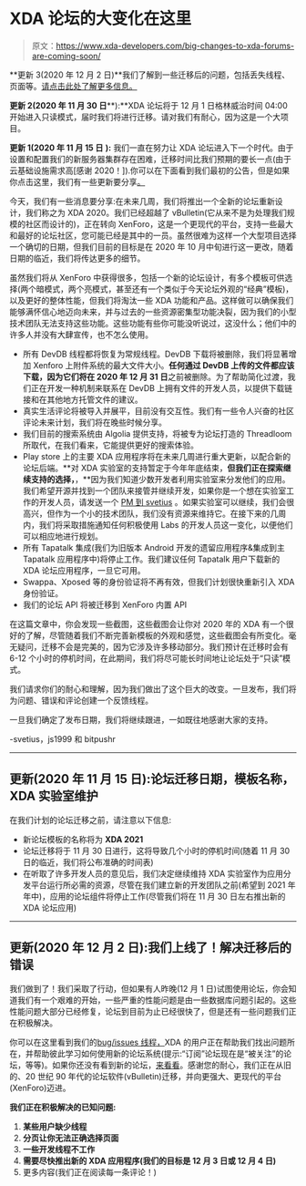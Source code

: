 # XDA 论坛的大变化在这里

> 原文：<https://www.xda-developers.com/big-changes-to-xda-forums-are-coming-soon/>

**更新 3(2020 年 12 月 2 日)**我们了解到一些迁移后的问题，包括丢失线程、页面等。[请点击此处了解更多信息。](#update2)

**更新 2(2020 年 11 月 30 日****):**XDA 论坛将于 12 月 1 日格林威治时间 04:00 开始进入只读模式，届时我们将进行迁移。请对我们有耐心，因为这是一个大项目。

**更新 1(2020 年 11 月 15 日** **):** 我们一直在努力让 XDA 论坛进入下一个时代。由于设置和配置我们的新服务器集群存在困难，迁移时间比我们预期的要长一点(由于云基础设施需求高[感谢 2020！]).你可以在下面看到我们最初的公告，但是如果你点击这里，我们有一些更新要分享[。](#update1)

今天，我们有一些消息要分享:在未来几周，我们将推出一个全新的论坛重新设计，我们称之为 XDA 2020。我们已经超越了 vBulletin(它从来不是为处理我们规模的社区而设计的)，正在转向 XenForo，这是一个更现代的平台，支持一些最大和最好的论坛社区，您可能已经是其中的一员。虽然很难为这样一个大型项目选择一个确切的日期，但我们目前的目标是在 2020 年 10 月中旬进行这一更改，随着日期的临近，我们将传达更多的细节。

虽然我们将从 XenForo 中获得很多，包括一个新的论坛设计，有多个模板可供选择(两个暗模式，两个亮模式，甚至还有一个类似于今天论坛外观的“经典”模板)，以及更好的整体性能，但我们将淘汰一些 XDA 功能和产品。这样做可以确保我们能够满怀信心地迈向未来，并与过去的一些资源密集型功能决裂，因为我们的小型技术团队无法支持这些功能。这些功能有些你可能没听说过，这没什么；他们中的许多人并没有大肆宣传，也不怎么使用。

*   所有 DevDB 线程都将恢复为常规线程。DevDB 下载将被删除，我们将显著增加 Xenforo 上附件系统的最大文件大小。**任何通过 DevDB 上传的文件都应该下载，因为它们将在 2020 年 12 月 31 日**之前被删除。为了帮助简化过渡，我们正在开发一种机制来联系在 DevDB 上拥有文件的开发人员，以提供下载链接和在其他地方托管文件的建议。
*   真实生活评论将被导入并展平，目前没有交互性。我们有一些令人兴奋的社区评论未来计划，我们将在晚些时候分享。
*   我们目前的搜索系统由 Algolia 提供支持，将被专为论坛打造的 Threadloom 所取代，在我们看来，它能提供更好的搜索体验。
*   Play store 上的主要 XDA 应用程序将在未来几周进行重大更新，以配合新的论坛后端。**对 XDA 实验室的支持暂定于今年年底结束，**但我们正在探索继续支持的选择，**，**因为我们知道少数开发者利用实验室来分发他们的应用。我们希望开源并找到一个团队来接管并继续开发，如果你是一个想在实验室工作的开发人员，请发送一个 [PM 到 svetius](https://forum.xda-developers.com/member.php?u=2235607) 。如果实验室可以继续，我们会很高兴，但作为一个小的技术团队，我们没有资源来维持它。在接下来的几周内，我们将采取措施通知任何积极使用 Labs 的开发人员这一变化，以便他们可以相应地进行规划。
*   所有 Tapatalk 集成(我们为旧版本 Android 开发的遗留应用程序&集成到主 Tapatalk 应用程序中)将停止工作。我们建议任何 Tapatalk 用户下载新的 XDA 论坛应用程序，一旦它可用。
*   Swappa、Xposed 等的身份验证将不再有效，但我们计划很快重新引入 XDA 身份验证。
*   我们的论坛 API 将被迁移到 XenForo 内置 API

在这篇文章中，你会发现一些截图，这些截图会让你对 2020 年的 XDA 有一个很好的了解，尽管随着我们不断完善新模板的外观和感觉，这些截图会有所变化。毫无疑问，迁移不会是完美的，因为它涉及许多移动部分。我们预计在迁移时会有 6-12 个小时的停机时间，在此期间，我们将尽可能长时间地让论坛处于“只读”模式。

我们请求你们的耐心和理解，因为我们做出了这个巨大的改变。一旦发布，我们将为问题、错误和评论创建一个反馈线程。

一旦我们确定了发布日期，我们将继续跟进，一如既往地感谢大家的支持。

-svetius，js1999 和 bitpushr

* * *

## 更新(2020 年 11 月 15 日):论坛迁移日期，模板名称，XDA 实验室维护

在我们计划的论坛迁移之前，请注意以下信息:

*   新论坛模板的名称将为 **XDA 2021**
*   论坛迁移将于 11 月 30 日进行，这将导致几个小时的停机时间(随着 11 月 30 日的临近，我们将公布准确的时间表)
*   在听取了许多开发人员的意见后，我们决定继续维持 XDA 实验室作为应用分发平台运行所必需的资源，尽管在我们建立新的开发团队之前(希望到 2021 年年中)，应用的论坛组件将停止工作(尽管我们将在 11 月 30 日左右推出新的 XDA 论坛应用)

* * *

## 更新(2020 年 12 月 2 日):我们上线了！解决迁移后的错误

我们做到了！我们采取了行动，但如果有人昨晚(12 月 1 日)试图使用论坛，你会知道我们有一个艰难的开始，一些严重的性能问题是由一些数据库问题引起的。这些性能问题大部分已经修复，论坛到目前为止已经很快了，但是还有一些问题我们正在积极解决。

你可以在这里看到我们的[bug/issues 线程，](https://forum.xda-developers.com/t/welcome-to-xda-2021.4197018/)XDA 的用户正在帮助我们找出问题所在，并帮助彼此学习如何使用新的论坛系统(提示:“订阅”论坛现在是“被关注”的论坛，等等)。如果你还没有看到新的论坛，[来看看](https://forum.xda-developers.com/)。感谢您的耐心，我们正在从旧的、20 世纪 90 年代的论坛软件(vBulletin)迁移，并向更强大、更现代的平台(XenForo)迈进。

**我们正在积极解决的已知问题:**

1.  **某些用户缺少线程**
2.  **分页让你无法正确选择页面**
3.  **一些开发线程不工作**
4.  **需要尽快推出新的 XDA 应用程序(我们的目标是 12 月 3 日或 12 月 4 日)**
5.  更多内容(我们正在阅读每一条评论！)